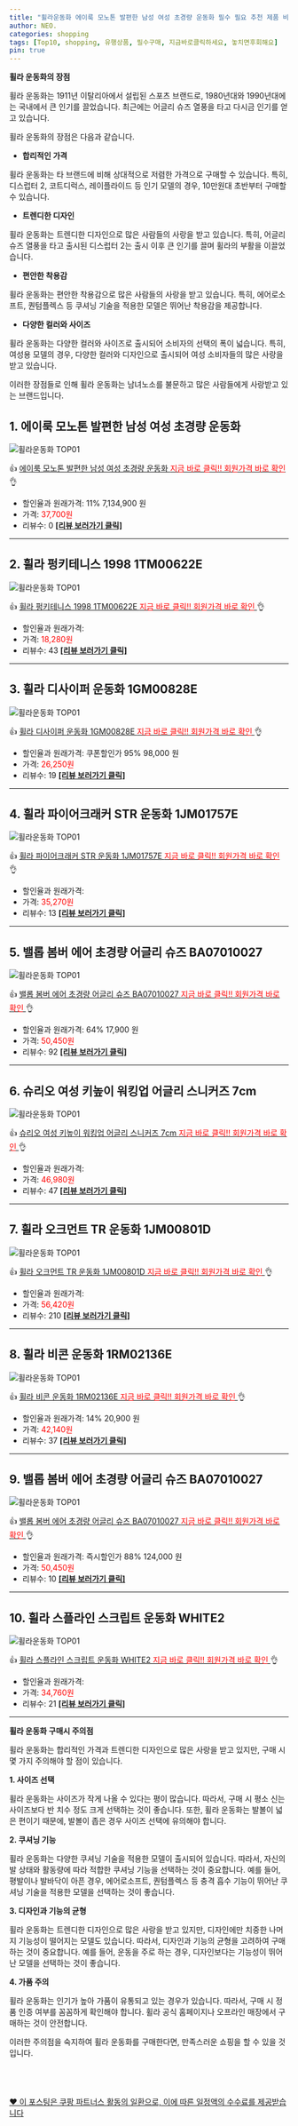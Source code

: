 ```yaml
---
title: "휠라운동화 에이룩 모노톤 발편한 남성 여성 초경량 운동화 필수 필요 추천 제품 비교 최저 가격 비교 장점 구매 후기 구매평"
author: NEO.
categories: shopping
tags: [Top10, shopping, 유행상품, 필수구매, 지금바로클릭하세요, 놓치면후회해요]
pin: true
---
```

**휠라 운동화의 장점**

휠라 운동화는 1911년 이탈리아에서 설립된 스포츠 브랜드로, 1980년대와 1990년대에는 국내에서 큰 인기를 끌었습니다. 최근에는 어글리 슈즈 열풍을 타고 다시금 인기를 얻고 있습니다.

휠라 운동화의 장점은 다음과 같습니다.

* **합리적인 가격**

휠라 운동화는 타 브랜드에 비해 상대적으로 저렴한 가격으로 구매할 수 있습니다. 특히, 디스럽터 2, 코트디럭스, 레이플라이드 등 인기 모델의 경우, 10만원대 초반부터 구매할 수 있습니다.

* **트렌디한 디자인**

휠라 운동화는 트렌디한 디자인으로 많은 사람들의 사랑을 받고 있습니다. 특히, 어글리 슈즈 열풍을 타고 출시된 디스럽터 2는 출시 이후 큰 인기를 끌며 휠라의 부활을 이끌었습니다.

* **편안한 착용감**

휠라 운동화는 편안한 착용감으로 많은 사람들의 사랑을 받고 있습니다. 특히, 에어로소프트, 퀀텀플렉스 등 쿠셔닝 기술을 적용한 모델은 뛰어난 착용감을 제공합니다.

* **다양한 컬러와 사이즈**

휠라 운동화는 다양한 컬러와 사이즈로 출시되어 소비자의 선택의 폭이 넓습니다. 특히, 여성용 모델의 경우, 다양한 컬러와 디자인으로 출시되어 여성 소비자들의 많은 사랑을 받고 있습니다.

이러한 장점들로 인해 휠라 운동화는 남녀노소를 불문하고 많은 사람들에게 사랑받고 있는 브랜드입니다.

   

## 1. 에이룩 모노톤 발편한 남성 여성 초경량 운동화

![휠라운동화 TOP01](https://thumbnail6.coupangcdn.com/thumbnails/remote/490x490ex/image/retail/images/7182952298611202-f4368f0f-ee04-4265-9340-f2da70d28be6.jpg)


👍 [에이룩 모노톤 발편한 남성 여성 초경량 운동화 <font color=red> 지금 바로 클릭!! 회원가격 바로 확인 </font> ](https://link.coupang.com/re/AFFSDP?lptag=AF3617701&subid=GithubCoopas&pageKey=6654450152&traceid=V0-153&itemId=15257547371&vendorItemId=82478188132) 👌 


- 할인율과 원래가격: 11%  7,134,900   원
- 가격: <span style='color:red'>37,700원</span>
- 리뷰수: 0  [**[리뷰 보러가기 클릭]**](https://link.coupang.com/re/AFFSDP?lptag=AF3617701&subid=GithubCoopas&pageKey=6654450152&traceid=V0-153&itemId=15257547371&vendorItemId=82478188132)

---


   

## 2. 휠라 펑키테니스 1998 1TM00622E

![휠라운동화 TOP01](https://thumbnail6.coupangcdn.com/thumbnails/remote/490x490ex/image/rs_quotation_api/pro4nxti/81bc62bb532b4e2da8c77590dcc1d23f.jpg)


👍 [휠라 펑키테니스 1998 1TM00622E <font color=red> 지금 바로 클릭!! 회원가격 바로 확인 </font> ](https://link.coupang.com/re/AFFSDP?lptag=AF3617701&subid=GithubCoopas&pageKey=6331037089&traceid=V0-153&itemId=13065433162&vendorItemId=80327982052) 👌 


- 할인율과 원래가격: 
- 가격: <span style='color:red'>18,280원</span>
- 리뷰수: 43  [**[리뷰 보러가기 클릭]**](https://link.coupang.com/re/AFFSDP?lptag=AF3617701&subid=GithubCoopas&pageKey=6331037089&traceid=V0-153&itemId=13065433162&vendorItemId=80327982052)

---


   

## 3. 휠라 디사이퍼 운동화 1GM00828E

![휠라운동화 TOP01](https://thumbnail10.coupangcdn.com/thumbnails/remote/490x490ex/image/retail/images/2022/01/26/14/1/13113d9c-30de-4818-bfb5-1899c4a99a3a.jpg)


👍 [휠라 디사이퍼 운동화 1GM00828E <font color=red> 지금 바로 클릭!! 회원가격 바로 확인 </font> ](https://link.coupang.com/re/AFFSDP?lptag=AF3617701&subid=GithubCoopas&pageKey=6329223903&traceid=V0-153&itemId=13079776483&vendorItemId=80341390286) 👌 


- 할인율과 원래가격: 쿠폰할인가 95%  98,000   원
- 가격: <span style='color:red'>26,250원</span>
- 리뷰수: 19  [**[리뷰 보러가기 클릭]**](https://link.coupang.com/re/AFFSDP?lptag=AF3617701&subid=GithubCoopas&pageKey=6329223903&traceid=V0-153&itemId=13079776483&vendorItemId=80341390286)

---


   

## 4. 휠라 파이어크래커 STR 운동화 1JM01757E

![휠라운동화 TOP01](https://thumbnail7.coupangcdn.com/thumbnails/remote/490x490ex/image/retail/images/2805956329878271-c8b1bf89-ab4b-4aca-a2fa-88042a923ccf.jpg)


👍 [휠라 파이어크래커 STR 운동화 1JM01757E <font color=red> 지금 바로 클릭!! 회원가격 바로 확인 </font> ](https://link.coupang.com/re/AFFSDP?lptag=AF3617701&subid=GithubCoopas&pageKey=6427583265&traceid=V0-153&itemId=13856600859&vendorItemId=81106598396) 👌 


- 할인율과 원래가격: 
- 가격: <span style='color:red'>35,270원</span>
- 리뷰수: 13  [**[리뷰 보러가기 클릭]**](https://link.coupang.com/re/AFFSDP?lptag=AF3617701&subid=GithubCoopas&pageKey=6427583265&traceid=V0-153&itemId=13856600859&vendorItemId=81106598396)

---


   

## 5. 밸롭 봄버 에어 초경량 어글리 슈즈 BA07010027

![휠라운동화 TOP01](https://thumbnail8.coupangcdn.com/thumbnails/remote/490x490ex/image/retail/images/1740803211770172-171bd7e1-105c-4011-ae9a-19fc5e88be68.jpg)


👍 [밸롭 봄버 에어 초경량 어글리 슈즈 BA07010027 <font color=red> 지금 바로 클릭!! 회원가격 바로 확인 </font> ](https://link.coupang.com/re/AFFSDP?lptag=AF3617701&subid=GithubCoopas&pageKey=1987806335&traceid=V0-153&itemId=3382110567&vendorItemId=71368762823) 👌 


- 할인율과 원래가격: 64%  17,900   원
- 가격: <span style='color:red'>50,450원</span>
- 리뷰수: 92  [**[리뷰 보러가기 클릭]**](https://link.coupang.com/re/AFFSDP?lptag=AF3617701&subid=GithubCoopas&pageKey=1987806335&traceid=V0-153&itemId=3382110567&vendorItemId=71368762823)

---


   

## 6. 슈리오 여성 키높이 워킹업 어글리 스니커즈 7cm

![휠라운동화 TOP01](https://thumbnail8.coupangcdn.com/thumbnails/remote/490x490ex/image/vendor_inventory/bc1a/73c8a01772ca0c8dcbf359ad64b220f257633d17ec8825492d0094856037.jpg)


👍 [슈리오 여성 키높이 워킹업 어글리 스니커즈 7cm <font color=red> 지금 바로 클릭!! 회원가격 바로 확인 </font> ](https://link.coupang.com/re/AFFSDP?lptag=AF3617701&subid=GithubCoopas&pageKey=7107763145&traceid=V0-153&itemId=19144204139&vendorItemId=86159937050) 👌 


- 할인율과 원래가격: 
- 가격: <span style='color:red'>46,980원</span>
- 리뷰수: 47  [**[리뷰 보러가기 클릭]**](https://link.coupang.com/re/AFFSDP?lptag=AF3617701&subid=GithubCoopas&pageKey=7107763145&traceid=V0-153&itemId=19144204139&vendorItemId=86159937050)

---


   

## 7. 휠라 오크먼트 TR 운동화 1JM00801D

![휠라운동화 TOP01](https://thumbnail7.coupangcdn.com/thumbnails/remote/490x490ex/image/retail/images/2812499353722484-3172662b-4199-44fe-b38d-8e38efda975a.JPG)


👍 [휠라 오크먼트 TR 운동화 1JM00801D <font color=red> 지금 바로 클릭!! 회원가격 바로 확인 </font> ](https://link.coupang.com/re/AFFSDP?lptag=AF3617701&subid=GithubCoopas&pageKey=1343373066&traceid=V0-153&itemId=13235783372&vendorItemId=80493846541) 👌 


- 할인율과 원래가격: 
- 가격: <span style='color:red'>56,420원</span>
- 리뷰수: 210  [**[리뷰 보러가기 클릭]**](https://link.coupang.com/re/AFFSDP?lptag=AF3617701&subid=GithubCoopas&pageKey=1343373066&traceid=V0-153&itemId=13235783372&vendorItemId=80493846541)

---


   

## 8. 휠라 비콘 운동화 1RM02136E

![휠라운동화 TOP01](https://thumbnail10.coupangcdn.com/thumbnails/remote/490x490ex/image/retail/images/2804418318371371-2ef7409b-e6e1-4311-8191-9f90dc063380.jpg)


👍 [휠라 비콘 운동화 1RM02136E <font color=red> 지금 바로 클릭!! 회원가격 바로 확인 </font> ](https://link.coupang.com/re/AFFSDP?lptag=AF3617701&subid=GithubCoopas&pageKey=6427582527&traceid=V0-153&itemId=13856597381&vendorItemId=81106594662) 👌 


- 할인율과 원래가격: 14%  20,900   원
- 가격: <span style='color:red'>42,140원</span>
- 리뷰수: 37  [**[리뷰 보러가기 클릭]**](https://link.coupang.com/re/AFFSDP?lptag=AF3617701&subid=GithubCoopas&pageKey=6427582527&traceid=V0-153&itemId=13856597381&vendorItemId=81106594662)

---


   

## 9. 밸롭 봄버 에어 초경량 어글리 슈즈 BA07010027

![휠라운동화 TOP01](https://thumbnail8.coupangcdn.com/thumbnails/remote/490x490ex/image/retail/images/2020/08/21/20/7/a36a5162-4f47-468b-b81a-e1ccdf091de2.jpg)


👍 [밸롭 봄버 에어 초경량 어글리 슈즈 BA07010027 <font color=red> 지금 바로 클릭!! 회원가격 바로 확인 </font> ](https://link.coupang.com/re/AFFSDP?lptag=AF3617701&subid=GithubCoopas&pageKey=1987806335&traceid=V0-153&itemId=3382110572&vendorItemId=71368762848) 👌 


- 할인율과 원래가격: 즉시할인가 88%  124,000   원
- 가격: <span style='color:red'>50,450원</span>
- 리뷰수: 10  [**[리뷰 보러가기 클릭]**](https://link.coupang.com/re/AFFSDP?lptag=AF3617701&subid=GithubCoopas&pageKey=1987806335&traceid=V0-153&itemId=3382110572&vendorItemId=71368762848)

---


   

## 10. 휠라 스플라인 스크립트 운동화 WHITE2

![휠라운동화 TOP01](https://thumbnail10.coupangcdn.com/thumbnails/remote/490x490ex/image/vendor_inventory/1507/e7b900b117bc62085bf891e3191d9ea2577916d30b768c89210c42bf7ee9.jpg)


👍 [휠라 스플라인 스크립트 운동화 WHITE2 <font color=red> 지금 바로 클릭!! 회원가격 바로 확인 </font> ](https://link.coupang.com/re/AFFSDP?lptag=AF3617701&subid=GithubCoopas&pageKey=6695165454&traceid=V0-153&itemId=15486310392&vendorItemId=82707747609) 👌 


- 할인율과 원래가격: 
- 가격: <span style='color:red'>34,760원</span>
- 리뷰수: 21  [**[리뷰 보러가기 클릭]**](https://link.coupang.com/re/AFFSDP?lptag=AF3617701&subid=GithubCoopas&pageKey=6695165454&traceid=V0-153&itemId=15486310392&vendorItemId=82707747609)

---
**휠라 운동화 구매시 주의점**

휠라 운동화는 합리적인 가격과 트렌디한 디자인으로 많은 사랑을 받고 있지만, 구매 시 몇 가지 주의해야 할 점이 있습니다.

**1. 사이즈 선택**

휠라 운동화는 사이즈가 작게 나올 수 있다는 평이 많습니다. 따라서, 구매 시 평소 신는 사이즈보다 반 치수 정도 크게 선택하는 것이 좋습니다. 또한, 휠라 운동화는 발볼이 넓은 편이기 때문에, 발볼이 좁은 경우 사이즈 선택에 유의해야 합니다.

**2. 쿠셔닝 기능**

휠라 운동화는 다양한 쿠셔닝 기술을 적용한 모델이 출시되어 있습니다. 따라서, 자신의 발 상태와 활동량에 따라 적합한 쿠셔닝 기능을 선택하는 것이 중요합니다. 예를 들어, 평발이나 발바닥이 아픈 경우, 에어로소프트, 퀀텀플렉스 등 충격 흡수 기능이 뛰어난 쿠셔닝 기술을 적용한 모델을 선택하는 것이 좋습니다.

**3. 디자인과 기능의 균형**

휠라 운동화는 트렌디한 디자인으로 많은 사랑을 받고 있지만, 디자인에만 치중한 나머지 기능성이 떨어지는 모델도 있습니다. 따라서, 디자인과 기능의 균형을 고려하여 구매하는 것이 중요합니다. 예를 들어, 운동을 주로 하는 경우, 디자인보다는 기능성이 뛰어난 모델을 선택하는 것이 좋습니다.

**4. 가품 주의**

휠라 운동화는 인기가 높아 가품이 유통되고 있는 경우가 있습니다. 따라서, 구매 시 정품 인증 여부를 꼼꼼하게 확인해야 합니다. 휠라 공식 홈페이지나 오프라인 매장에서 구매하는 것이 안전합니다.

이러한 주의점을 숙지하여 휠라 운동화를 구매한다면, 만족스러운 쇼핑을 할 수 있을 것입니다.<br><br><br><br><br> [ ❤  이 포스팅은 쿠팡 파트너스 활동의 일환으로, 이에 따른 일정액의 수수료를 제공받습니다](https://link.coupang.com/a/bcEFyh)